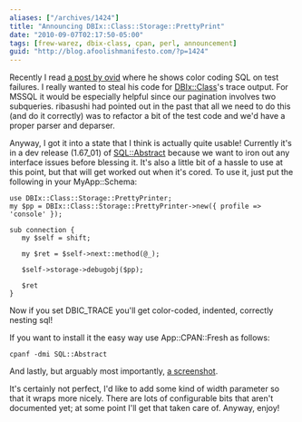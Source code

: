 ```yaml
---
aliases: ["/archives/1424"]
title: "Announcing DBIx::Class::Storage::PrettyPrint"
date: "2010-09-07T02:17:50-05:00"
tags: [frew-warez, dbix-class, cpan, perl, announcement]
guid: "http://blog.afoolishmanifesto.com/?p=1424"
---
```

Recently I read [a post by ovid](http://blogs.perl.org/users/ovid/2010/08/pretty-sql-output-on-test-failure.html) where he shows color coding SQL on test failures. I really wanted to steal his code for [DBIx::Class](http://search.cpan.org/perldoc?DBIx::Class)'s trace output. For MSSQL it would be especially helpful since our pagination involves two subqueries. ribasushi had pointed out in the past that all we need to do this (and do it correctly) was to refactor a bit of the test code and we'd have a proper parser and deparser.

Anyway, I got it into a state that I think is actually quite usable! Currently it's in a dev release (1.67\_01) of [SQL::Abstract](http://search.cpan.org/perldoc?SQL::Abstract) because we want to iron out any interface issues before blessing it. It's also a little bit of a hassle to use at this point, but that will get worked out when it's cored. To use it, just put the following in your MyApp::Schema:

    use DBIx::Class::Storage::PrettyPrinter;
    my $pp = DBIx::Class::Storage::PrettyPrinter->new({ profile => 'console' });

    sub connection {
       my $self = shift;

       my $ret = $self->next::method(@_);

       $self->storage->debugobj($pp);

       $ret
    }

Now if you set DBIC\_TRACE you'll get color-coded, indented, correctly nesting sql!

If you want to install it the easy way use App::CPAN::Fresh as follows:

    cpanf -dmi SQL::Abstract

And lastly, but arguably most importantly, [a screenshot](/wp-content/uploads/2010/09/example.png).

It's certainly not perfect, I'd like to add some kind of width parameter so that it wraps more nicely. There are lots of configurable bits that aren't documented yet; at some point I'll get that taken care of. Anyway, enjoy!
